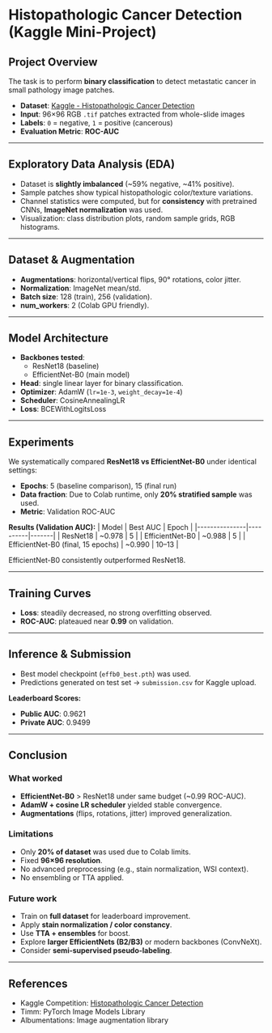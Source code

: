 # Histopathologic Cancer Detection (Kaggle Mini-Project)

## Project Overview

The task is to perform **binary classification** to detect metastatic cancer in small pathology image patches.

- **Dataset**: [Kaggle - Histopathologic Cancer Detection](https://www.kaggle.com/competitions/histopathologic-cancer-detection)
- **Input**: 96×96 RGB `.tif` patches extracted from whole-slide images
- **Labels**: `0` = negative, `1` = positive (cancerous)
- **Evaluation Metric**: **ROC-AUC**

---

## Exploratory Data Analysis (EDA)

- Dataset is **slightly imbalanced** (~59% negative, ~41% positive).
- Sample patches show typical histopathologic color/texture variations.
- Channel statistics were computed, but for **consistency** with pretrained CNNs, **ImageNet normalization** was used.
- Visualization: class distribution plots, random sample grids, RGB histograms.

---

## Dataset & Augmentation

- **Augmentations**: horizontal/vertical flips, 90° rotations, color jitter.
- **Normalization**: ImageNet mean/std.
- **Batch size**: 128 (train), 256 (validation).
- **num_workers**: 2 (Colab GPU friendly).

---

## Model Architecture

- **Backbones tested**:
  - ResNet18 (baseline)
  - EfficientNet-B0 (main model)
- **Head**: single linear layer for binary classification.
- **Optimizer**: AdamW (`lr=1e-3`, `weight_decay=1e-4`)
- **Scheduler**: CosineAnnealingLR
- **Loss**: BCEWithLogitsLoss

---

## Experiments

We systematically compared **ResNet18 vs EfficientNet-B0** under identical settings:

- **Epochs**: 5 (baseline comparison), 15 (final run)
- **Data fraction**: Due to Colab runtime, only **20% stratified sample** was used.
- **Metric**: Validation ROC-AUC

**Results (Validation AUC):**
| Model | Best AUC | Epoch |
|---------------|----------|-------|
| ResNet18 | ~0.978 | 5 |
| EfficientNet-B0 | ~0.988 | 5 |
| EfficientNet-B0 (final, 15 epochs) | ~0.990 | 10–13 |

EfficientNet-B0 consistently outperformed ResNet18.

---

## Training Curves

- **Loss**: steadily decreased, no strong overfitting observed.
- **ROC-AUC**: plateaued near **0.99** on validation.

---

## Inference & Submission

- Best model checkpoint (`effb0_best.pth`) was used.
- Predictions generated on test set → `submission.csv` for Kaggle upload.

**Leaderboard Scores:**

- **Public AUC**: 0.9621
- **Private AUC**: 0.9499

---

## Conclusion

### What worked

- **EfficientNet-B0** > ResNet18 under same budget (~0.99 ROC-AUC).
- **AdamW + cosine LR scheduler** yielded stable convergence.
- **Augmentations** (flips, rotations, jitter) improved generalization.

### Limitations

- Only **20% of dataset** was used due to Colab limits.
- Fixed **96×96 resolution**.
- No advanced preprocessing (e.g., stain normalization, WSI context).
- No ensembling or TTA applied.

### Future work

- Train on **full dataset** for leaderboard improvement.
- Apply **stain normalization / color constancy**.
- Use **TTA + ensembles** for boost.
- Explore **larger EfficientNets (B2/B3)** or modern backbones (ConvNeXt).
- Consider **semi-supervised pseudo-labeling**.

---

## References

- Kaggle Competition: [Histopathologic Cancer Detection](https://www.kaggle.com/competitions/histopathologic-cancer-detection)
- Timm: PyTorch Image Models Library
- Albumentations: Image augmentation library
